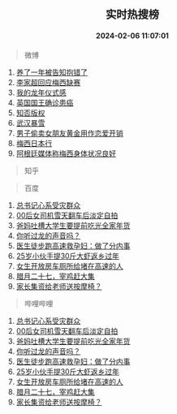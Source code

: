 <div align="center"><h2>实时热搜榜</h2><h4>2024-02-06 11:07:01</h4></div>

> 微博  

1. [养了一年被告知抱错了](https://s.weibo.com/weibo?q=%23%E5%85%BB%E4%BA%86%E4%B8%80%E5%B9%B4%E8%A2%AB%E5%91%8A%E7%9F%A5%E6%8A%B1%E9%94%99%E4%BA%86%23&t=31&band_rank=1&Refer=top)<br />
2. [李家超回应梅西缺赛](https://s.weibo.com/weibo?q=%23%E6%9D%8E%E5%AE%B6%E8%B6%85%E5%9B%9E%E5%BA%94%E6%A2%85%E8%A5%BF%E7%BC%BA%E8%B5%9B%23&t=31&band_rank=2&Refer=top)<br />
3. [我的龙年仪式感](https://s.weibo.com/weibo?q=%23%E6%88%91%E7%9A%84%E9%BE%99%E5%B9%B4%E4%BB%AA%E5%BC%8F%E6%84%9F%23&t=31&band_rank=3&Refer=top)<br />
4. [英国国王确诊患癌](https://s.weibo.com/weibo?q=%23%E8%8B%B1%E5%9B%BD%E5%9B%BD%E7%8E%8B%E7%A1%AE%E8%AF%8A%E6%82%A3%E7%99%8C%23&t=31&band_rank=4&Refer=top)<br />
5. [知否版权](https://s.weibo.com/weibo?q=%E7%9F%A5%E5%90%A6%E7%89%88%E6%9D%83&t=31&band_rank=5&Refer=top)<br />
6. [武汉暴雪](https://s.weibo.com/weibo?q=%23%E6%AD%A6%E6%B1%89%E6%9A%B4%E9%9B%AA%23&t=31&band_rank=6&Refer=top)<br />
7. [男子偷卖女朋友黄金用作恋爱开销](https://s.weibo.com/weibo?q=%23%E7%94%B7%E5%AD%90%E5%81%B7%E5%8D%96%E5%A5%B3%E6%9C%8B%E5%8F%8B%E9%BB%84%E9%87%91%E7%94%A8%E4%BD%9C%E6%81%8B%E7%88%B1%E5%BC%80%E9%94%80%23&t=31&band_rank=7&Refer=top)<br />
8. [梅西日本行](https://s.weibo.com/weibo?q=%E6%A2%85%E8%A5%BF%E6%97%A5%E6%9C%AC%E8%A1%8C&t=31&band_rank=8&Refer=top)<br />
9. [阿根廷媒体称梅西身体状况良好](https://s.weibo.com/weibo?q=%23%E9%98%BF%E6%A0%B9%E5%BB%B7%E5%AA%92%E4%BD%93%E7%A7%B0%E6%A2%85%E8%A5%BF%E8%BA%AB%E4%BD%93%E7%8A%B6%E5%86%B5%E8%89%AF%E5%A5%BD%23&t=31&band_rank=9&Refer=top)<br />

> 知乎  


> 百度  

1. [总书记心系受灾群众](https://www.baidu.com/s?wd=%E6%80%BB%E4%B9%A6%E8%AE%B0%E5%BF%83%E7%B3%BB%E5%8F%97%E7%81%BE%E7%BE%A4%E4%BC%97&sa=fyb_news&rsv_dl=fyb_news)<br />
2. [00后女司机雪天翻车后淡定自拍](https://www.baidu.com/s?wd=00%E5%90%8E%E5%A5%B3%E5%8F%B8%E6%9C%BA%E9%9B%AA%E5%A4%A9%E7%BF%BB%E8%BD%A6%E5%90%8E%E6%B7%A1%E5%AE%9A%E8%87%AA%E6%8B%8D&sa=fyb_news&rsv_dl=fyb_news)<br />
3. [爸妈吐槽大学生要提前吃光全家年货](https://www.baidu.com/s?wd=%E7%88%B8%E5%A6%88%E5%90%90%E6%A7%BD%E5%A4%A7%E5%AD%A6%E7%94%9F%E8%A6%81%E6%8F%90%E5%89%8D%E5%90%83%E5%85%89%E5%85%A8%E5%AE%B6%E5%B9%B4%E8%B4%A7&sa=fyb_news&rsv_dl=fyb_news)<br />
4. [你听过龙的声音吗？](https://www.baidu.com/s?wd=%E4%BD%A0%E5%90%AC%E8%BF%87%E9%BE%99%E7%9A%84%E5%A3%B0%E9%9F%B3%E5%90%97%EF%BC%9F&sa=fyb_news&rsv_dl=fyb_news)<br />
5. [医生徒步跑高速救孕妇：做了分内事](https://www.baidu.com/s?wd=%E5%8C%BB%E7%94%9F%E5%BE%92%E6%AD%A5%E8%B7%91%E9%AB%98%E9%80%9F%E6%95%91%E5%AD%95%E5%A6%87%EF%BC%9A%E5%81%9A%E4%BA%86%E5%88%86%E5%86%85%E4%BA%8B&sa=fyb_news&rsv_dl=fyb_news)<br />
6. [25岁小伙手提30斤大虾返乡过年](https://www.baidu.com/s?wd=25%E5%B2%81%E5%B0%8F%E4%BC%99%E6%89%8B%E6%8F%9030%E6%96%A4%E5%A4%A7%E8%99%BE%E8%BF%94%E4%B9%A1%E8%BF%87%E5%B9%B4&sa=fyb_news&rsv_dl=fyb_news)<br />
7. [女生开放房车厕所给堵在高速的人](https://www.baidu.com/s?wd=%E5%A5%B3%E7%94%9F%E5%BC%80%E6%94%BE%E6%88%BF%E8%BD%A6%E5%8E%95%E6%89%80%E7%BB%99%E5%A0%B5%E5%9C%A8%E9%AB%98%E9%80%9F%E7%9A%84%E4%BA%BA&sa=fyb_news&rsv_dl=fyb_news)<br />
8. [腊月二十七，宰鸡赶大集](https://www.baidu.com/s?wd=%E8%85%8A%E6%9C%88%E4%BA%8C%E5%8D%81%E4%B8%83%EF%BC%8C%E5%AE%B0%E9%B8%A1%E8%B5%B6%E5%A4%A7%E9%9B%86&sa=fyb_news&rsv_dl=fyb_news)<br />
9. [家长集资给老师送按摩椅？](https://www.baidu.com/s?wd=%E5%AE%B6%E9%95%BF%E9%9B%86%E8%B5%84%E7%BB%99%E8%80%81%E5%B8%88%E9%80%81%E6%8C%89%E6%91%A9%E6%A4%85%EF%BC%9F&sa=fyb_news&rsv_dl=fyb_news)<br />

> 哔哩哔哩  

1. [总书记心系受灾群众](https://www.baidu.com/s?wd=%E6%80%BB%E4%B9%A6%E8%AE%B0%E5%BF%83%E7%B3%BB%E5%8F%97%E7%81%BE%E7%BE%A4%E4%BC%97&sa=fyb_news&rsv_dl=fyb_news)<br />
2. [00后女司机雪天翻车后淡定自拍](https://www.baidu.com/s?wd=00%E5%90%8E%E5%A5%B3%E5%8F%B8%E6%9C%BA%E9%9B%AA%E5%A4%A9%E7%BF%BB%E8%BD%A6%E5%90%8E%E6%B7%A1%E5%AE%9A%E8%87%AA%E6%8B%8D&sa=fyb_news&rsv_dl=fyb_news)<br />
3. [爸妈吐槽大学生要提前吃光全家年货](https://www.baidu.com/s?wd=%E7%88%B8%E5%A6%88%E5%90%90%E6%A7%BD%E5%A4%A7%E5%AD%A6%E7%94%9F%E8%A6%81%E6%8F%90%E5%89%8D%E5%90%83%E5%85%89%E5%85%A8%E5%AE%B6%E5%B9%B4%E8%B4%A7&sa=fyb_news&rsv_dl=fyb_news)<br />
4. [你听过龙的声音吗？](https://www.baidu.com/s?wd=%E4%BD%A0%E5%90%AC%E8%BF%87%E9%BE%99%E7%9A%84%E5%A3%B0%E9%9F%B3%E5%90%97%EF%BC%9F&sa=fyb_news&rsv_dl=fyb_news)<br />
5. [医生徒步跑高速救孕妇：做了分内事](https://www.baidu.com/s?wd=%E5%8C%BB%E7%94%9F%E5%BE%92%E6%AD%A5%E8%B7%91%E9%AB%98%E9%80%9F%E6%95%91%E5%AD%95%E5%A6%87%EF%BC%9A%E5%81%9A%E4%BA%86%E5%88%86%E5%86%85%E4%BA%8B&sa=fyb_news&rsv_dl=fyb_news)<br />
6. [25岁小伙手提30斤大虾返乡过年](https://www.baidu.com/s?wd=25%E5%B2%81%E5%B0%8F%E4%BC%99%E6%89%8B%E6%8F%9030%E6%96%A4%E5%A4%A7%E8%99%BE%E8%BF%94%E4%B9%A1%E8%BF%87%E5%B9%B4&sa=fyb_news&rsv_dl=fyb_news)<br />
7. [女生开放房车厕所给堵在高速的人](https://www.baidu.com/s?wd=%E5%A5%B3%E7%94%9F%E5%BC%80%E6%94%BE%E6%88%BF%E8%BD%A6%E5%8E%95%E6%89%80%E7%BB%99%E5%A0%B5%E5%9C%A8%E9%AB%98%E9%80%9F%E7%9A%84%E4%BA%BA&sa=fyb_news&rsv_dl=fyb_news)<br />
8. [腊月二十七，宰鸡赶大集](https://www.baidu.com/s?wd=%E8%85%8A%E6%9C%88%E4%BA%8C%E5%8D%81%E4%B8%83%EF%BC%8C%E5%AE%B0%E9%B8%A1%E8%B5%B6%E5%A4%A7%E9%9B%86&sa=fyb_news&rsv_dl=fyb_news)<br />
9. [家长集资给老师送按摩椅？](https://www.baidu.com/s?wd=%E5%AE%B6%E9%95%BF%E9%9B%86%E8%B5%84%E7%BB%99%E8%80%81%E5%B8%88%E9%80%81%E6%8C%89%E6%91%A9%E6%A4%85%EF%BC%9F&sa=fyb_news&rsv_dl=fyb_news)<br />
